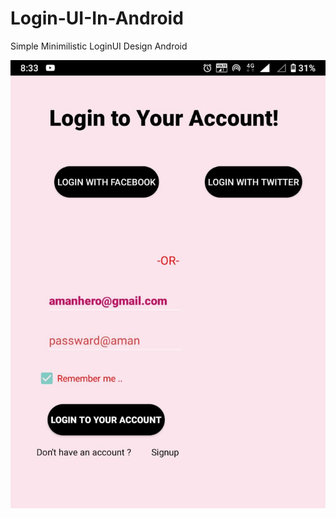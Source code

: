 # Login-UI-In-Android
Simple Minimilistic LoginUI Design Android

<img src="app/src/main/assets/ui.jpeg">
